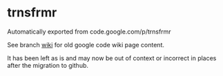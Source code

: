 # trnsfrmr
Automatically exported from code.google.com/p/trnsfrmr

See branch [wiki](../../tree/wiki) for old google code wiki page content.

It has been left as is and may now be out of context or incorrect in places after the migration to github.
